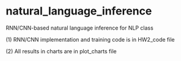 # natural_language_inference
RNN/CNN-based natural language inference for NLP class

(1) RNN/CNN implementation and training code is in HW2_code file

(2) All results in charts are in plot_charts file

